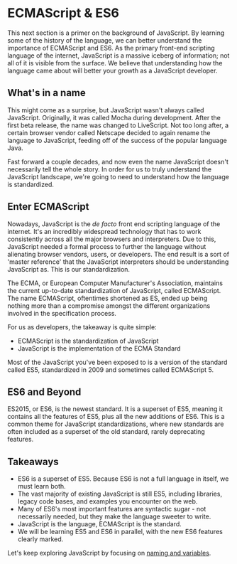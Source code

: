 # ECMAScript & ES6

This next section is a primer on the background of JavaScript. By learning some of the history of the language, we can better understand the importance of ECMAScript and ES6. As the primary front-end scripting language of the internet, JavaScript is a massive iceberg of information; not all of it is visible from the surface. We believe that understanding how the language came about will better your growth as a JavaScript developer.

## What's in a name

This might come as a surprise, but JavaScript wasn't always called JavaScript. Originally, it was called Mocha during development. After the first beta release, the name was changed to LiveScript. Not too long after, a certain browser vendor called Netscape decided to again rename the language to JavaScript, feeding off of the success of the popular language Java.

Fast forward a couple decades, and now even the name JavaScript doesn't necessarily tell the whole story. In order for us to truly understand the JavaScript landscape, we're going to need to understand how the language is standardized.

## Enter ECMAScript

Nowadays, JavaScript is the *de facto* front end scripting language of the internet. It's an incredibly widespread technology that has to work consistently across all the major browsers and interpreters. Due to this, JavaScript needed a formal process to further the language without alienating browser vendors, users, or developers. The end result is a sort of 'master reference' that the JavaScript interpreters should be understanding JavaScript as. This is our standardization.

The ECMA, or European Computer Manufacturer's Association, maintains the current up-to-date standardization of JavaScript, called ECMAScript. The name ECMAScript, oftentimes shortened as ES, ended up being nothing more than a compromise amongst the different organizations involved in the specification process.

For us as developers, the takeaway is quite simple:

- ECMAScript is the standardization of JavaScript
- JavaScript is the implementation of the ECMA Standard

Most of the JavaScript you've been exposed to is a version of the standard called ES5, standardized in 2009 and sometimes called ECMAScript 5.

## ES6 and Beyond

ES2015, or ES6, is the newest standard. It is a superset of ES5, meaning it contains all the features of ES5, plus all the new additions of ES6. This is a common theme for JavaScript standardizations, where new standards are often included as a superset of the old standard, rarely deprecating features.

## Takeaways

- ES6 is a superset of ES5. Because ES6 is not a full language in itself, we must learn both.
- The vast majority of existing JavaScript is still ES5, including libraries, legacy code bases, and examples you encounter on the web.
- Many of ES6's most important features are syntactic sugar - not necessarily needed, but they make the language sweeter to write.
- JavaScript is the language, ECMAScript is the standard.
- We will be learning ES5 and ES6 in parallel, with the new ES6 features clearly marked.

Let's keep exploring JavaScript by focusing on [naming and variables](variables_names.md).
